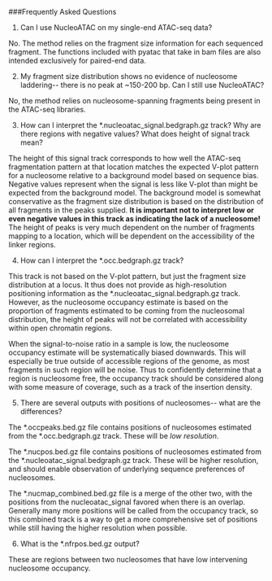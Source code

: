 ###Frequently Asked Questions



1) Can I use NucleoATAC on my single-end ATAC-seq data?

No. The method relies on the fragment size information for each sequenced fragment. The functions included with pyatac that take in bam files are also intended exclusively for paired-end data.

2)  My fragment size distribution shows no evidence of nucleosome laddering-- there is no peak at ~150-200 bp.  Can I still use NucleoATAC?

No, the method relies on nucleosome-spanning fragments being present in the ATAC-seq libraries.

3) How can I interpret the *.nucleoatac_signal.bedgraph.gz track?  Why are there regions with negative values?  What does height of signal track mean?

The height of this signal track corresponds to how well the ATAC-seq fragmentation pattern at that location matches the expected V-plot pattern for a nucleosome relative to a background model based on sequence bias.  Negative values represent when the signal is less like V-plot than might be expected from the background model.  The background model is somewhat conservative as the fragment size distribution is based on the distribution of all fragments in the peaks supplied.  **It is important not to interpret low or even negative values in this track as indicating the lack of a nucleosome!**  The height of peaks is very much dependent on the number of fragments mapping to a location, which will be dependent on the accessibility of the linker regions.


4) How can I interpret the *.occ.bedgraph.gz track?  

This track is not based on the V-plot pattern, but just the fragment size distribution at a locus.  It thus does not provide as high-resolution positioning information as the *.nucleoatac_signal.bedgraph.gz track.  However, as the nucleosome occupancy estimate is based on the proportion of fragments estimated to be coming from the nucleosomal distribution, the height of peaks will not be correlated with accessibility within open chromatin regions.

When the signal-to-noise ratio in a sample is low, the nucleosome occupancy estimate will be systematically biased downwards.  This will especially be true outside of accessible regions of the genome, as most fragments in such region will be noise.  Thus to confidently determine that a region is nucleosome free, the occupancy track should be considered along with some measure of coverage, such as a track of the insertion density.  


5) There are several outputs with positions of nucleosomes-- what are the differences?

The *.occpeaks.bed.gz file contains positions of nucleosomes estimated from the *.occ.bedgraph.gz track.  These will be *low resolution*.

The *.nucpos.bed.gz file contains positions of nucleosomes estimated from the *.nucleoatac_signal.bedgraph.gz track.  These will be higher resolution, and should enable observation of underlying sequence preferences of nucleosomes.

The *.nucmap_combined.bed.gz file is a merge of the other two, with the positions from the nucleoatac_signal favored when there is an overlap.  Generally many more positions will be called from the occupancy track, so this combined track is a way to get a more comprehensive set of positions while still having the higher resolution when possible.

6)  What is the *.nfrpos.bed.gz output?

These are regions between two nucleosomes that have low intervening nucleosome occupancy.











 




